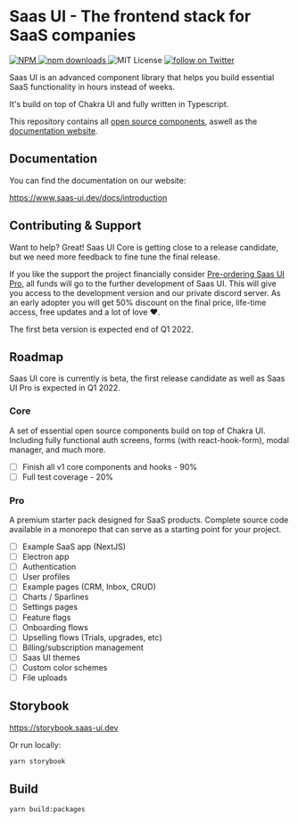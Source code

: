 # Saas UI - The frontend stack for SaaS companies

<p>
  <a href="https://www.npmjs.com/package/@saas-ui/react">
    <img src="https://img.shields.io/npm/v/@saas-ui/react" alt="NPM">
  </a>
  <a href="https://www.npmjs.com/package/@saas-ui/react">
    <img src="https://img.shields.io/npm/dm/@saas-ui/react.svg" alt="npm downloads">
  </a>
  <img alt="MIT License" src="https://img.shields.io/github/license/saas-js/saas-ui"/>
  <a href="https://twitter.com/intent/follow?screen_name=saas_js">
    <img src="https://img.shields.io/twitter/follow/saas_js?style=social&logo=twitter" alt="follow on Twitter">
  </a>
</p>

Saas UI is an advanced component library that helps you build essential SaaS functionality in hours instead of weeks.

It's build on top of Chakra UI and fully written in Typescript.

This repository contains all [open source components](/packages), aswell as the [documentation website](apps/website/pages/docs).

## Documentation

You can find the documentation on our website:

https://www.saas-ui.dev/docs/introduction

## Contributing & Support

Want to help? Great! Saas UI Core is getting close to a release candidate, but we need more feedback to fine tune the final release.

If you like the support the project financially consider [Pre-ordering Saas UI Pro](https://appulse.gumroad.com/l/saas-ui-pro-pre-order), all funds will go to the further development of Saas UI. This will give you access to the development version and our private discord server. As an early adopter you will get 50% discount on the final price, life-time access, free updates and a lot of love ❤️.

The first beta version is expected end of Q1 2022.

## Roadmap

Saas UI core is currently is beta, the first release candidate as well as Saas UI Pro is expected in Q1 2022.

### Core

A set of essential open source components build on top of Chakra UI.
Including fully functional auth screens, forms (with react-hook-form), modal manager, and much more.

- [ ] Finish all v1 core components and hooks - 90%
- [ ] Full test coverage - 20%

### Pro

A premium starter pack designed for SaaS products.
Complete source code available in a monorepo that can serve as a starting point for your project.

- [ ] Example SaaS app (NextJS)
- [ ] Electron app
- [ ] Authentication
- [ ] User profiles
- [ ] Example pages (CRM, Inbox, CRUD)
- [ ] Charts / Sparlines
- [ ] Settings pages
- [ ] Feature flags
- [ ] Onboarding flows
- [ ] Upselling flows (Trials, upgrades, etc)
- [ ] Billing/subscription management
- [ ] Saas UI themes
- [ ] Custom color schemes
- [ ] File uploads

## Storybook

https://storybook.saas-ui.dev

Or run locally:

```bash
yarn storybook
```

## Build

```bash
yarn build:packages
```
